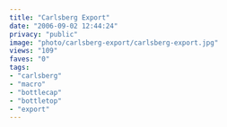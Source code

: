 ```yaml
---
title: "Carlsberg Export"
date: "2006-09-02 12:44:24"
privacy: "public"
image: "photo/carlsberg-export/carlsberg-export.jpg"
views: "109"
faves: "0"
tags:
- "carlsberg"
- "macro"
- "bottlecap"
- "bottletop"
- "export"
---
```


